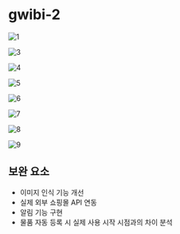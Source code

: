 # gwibi-2

![1](https://github.com/hongkikii/gwibi-2/assets/110226866/5d4cb8c0-151f-4c29-8a96-546c2b685785)

![3](https://github.com/hongkikii/gwibi-2/assets/110226866/cdc1dc12-9388-41b3-a838-f7403cea79e3)

![4](https://github.com/hongkikii/gwibi-2/assets/110226866/44bbb61a-4883-4b8d-a5dc-ad041a66d389)

![5](https://github.com/hongkikii/gwibi-2/assets/110226866/7595eda9-f53b-40f2-a60b-621eec372674)

![6](https://github.com/hongkikii/gwibi-2/assets/110226866/3c89e8b4-923d-42f7-98cc-6cb1e7d6beb9)

![7](https://github.com/hongkikii/gwibi-2/assets/110226866/e2fe88c4-188b-4d33-805d-bd509a579da9)

![8](https://github.com/hongkikii/gwibi-2/assets/110226866/07dd0041-47a3-4b18-bdcb-f3b17c840b97)

![9](https://github.com/hongkikii/gwibi-2/assets/110226866/1c21af23-0c47-4205-a4ca-d25515592a0f)

## 보완 요소
- 이미지 인식 기능 개선
- 실제 외부 쇼핑몰 API 연동
- 알림 기능 구현
- 물품 자동 등록 시 실제 사용 시작 시점과의 차이 분석
